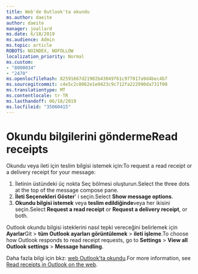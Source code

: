 ```yaml
---
title: Web'de Outlook'ta okundu
ms.author: daeite
author: daeite
manager: joallard
ms.date: 6/18/2019
ms.audience: Admin
ms.topic: article
ROBOTS: NOINDEX, NOFOLLOW
localization_priority: Normal
ms.custom:
- "8000034"
- "2470"
ms.openlocfilehash: 82591667d21902b43049f61c977017a9d4bec4b7
ms.sourcegitcommit: c4e5c2c8062e1e0423c9c712fa222990da731f00
ms.translationtype: MT
ms.contentlocale: tr-TR
ms.lasthandoff: 06/18/2019
ms.locfileid: "35060415"
---
```

# <a name="read-receipts"></a><span data-ttu-id="d51b7-102">Okundu bilgilerini gönderme</span><span class="sxs-lookup"><span data-stu-id="d51b7-102">Read receipts</span></span>

<span data-ttu-id="d51b7-103">Okundu veya ileti için teslim bilgisi istemek için:</span><span class="sxs-lookup"><span data-stu-id="d51b7-103">To request a read receipt or a delivery receipt for your message:</span></span>

1. <span data-ttu-id="d51b7-104">İletinin üstündeki üç nokta Seç bölmesi oluşturun.</span><span class="sxs-lookup"><span data-stu-id="d51b7-104">Select the three dots at the top of the message compose pane.</span></span>
1. <span data-ttu-id="d51b7-105">**İleti Seçenekleri Göster**' i seçin.</span><span class="sxs-lookup"><span data-stu-id="d51b7-105">Select **Show message options**.</span></span>
1. <span data-ttu-id="d51b7-106">**Okundu bilgisi istemek** veya **teslim edildiğinde**veya her ikisini seçin.</span><span class="sxs-lookup"><span data-stu-id="d51b7-106">Select **Request a read receipt** or **Request a delivery receipt**, or both.</span></span>

<span data-ttu-id="d51b7-107">Outlook okundu bilgisi isteklerini nasıl tepki vereceğini belirlemek için **Ayarlar**Git > **tüm Outlook ayarları görüntülemek** > **ileti işleme**.</span><span class="sxs-lookup"><span data-stu-id="d51b7-107">To choose how Outlook responds to read receipt requests, go to **Settings** > **View all Outlook settings** > **Message handling**.</span></span>

<span data-ttu-id="d51b7-108">Daha fazla bilgi için bkz: [web Outlook'ta okundu](https://support.office.com/article/e09af74d-3519-45fc-a680-37a538a92157).</span><span class="sxs-lookup"><span data-stu-id="d51b7-108">For more information, see [Read receipts in Outlook on the web](https://support.office.com/article/e09af74d-3519-45fc-a680-37a538a92157).</span></span>